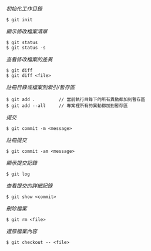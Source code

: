 *初始化工作目錄*
```
$ git init
```

*顯示修改檔案清單*
```
$ git status
$ git status -s
```

*查看修改檔案的差異*
```
$ git diff
$ git diff <file>
```

*註冊目錄或檔案到索引/暫存區*
```
$ git add .			// 當前執行目錄下的所有異動都加到暫存區
$ git add --all		// 專案裡所有的異動都加到暫存區
```

*提交*
```
$ git commit -m <message>
```

*註冊提交*
```
$ git commit -am <message>
```

*顯示提交記錄*
```
$ git log
```

*查看提交的詳細記錄*
```
$ git show <commit>
```

*刪除檔案*
```
$ git rm <file>
```

*還原檔案內容*
```
$ git checkout -- <file>
```


